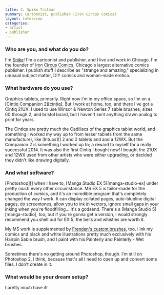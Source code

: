 ```yaml
---
title: C. Spike Trotman
summary: Cartoonist, publisher (Iron Circus Comics)
layout: interview
categories:
- artist
- publisher
---
```


### Who are you, and what do you do?

I'm [Spike](https://twitter.com/Iron_Spike "Spike's Twitter account.")! I'm a cartoonist and publisher, and I live and work in Chicago. I'm the founder of [Iron Circus Comics](http://ironcircus.com/ "An alternative comics publisher in Chicago."), Chicago's largest alternative comics publisher. I publish stuff I describe as "strange and amazing," specializing in unusual subject matter, DIY comics and woman-made erotica.

### What hardware do you use?

Graphics tablets, primarily. Right now I'm in my office space, so I'm on a [Cintiq Companion 2][cintiq]. But I work at home, too, and there I've got a Cintiq 21UX. I used to use Winsor & Newton Series 7 sable brushes, sizes 00 through 2, and bristol board, but I haven't sent anything drawn analog to print for years.

The Cintiqs are pretty much the Cadillacs of the graphics tablet world, and something I worked my way up to from lesser tablets from the same manufacturer, like [Intuos][] 2 and 3 tablets and and a 12WX. But the Companion 2 is something I worked up to; a reward to myself for a really successful 2014. It was also the first Cintiq I bought new! I bought the 21UX and 12WX used from other artists who were either upgrading, or decided they didn't like drawing digitally.

### And what software?

[Photoshop][] when I have to, [Manga Studio EX 5][manga-studio-ex] under pretty much every other circumstance. MS EX 5 is tailor-made for the production of comics, and it's an incredible program that's completely changed the way I work. It can display collated pages, auto-blueline digital pages, do screentones, allow you to ink in vectors, ignore small gaps in your inking when you're floodfilling... it's a godsend. There's a [Manga Studio 5][manga-studio], too, but if you're gonna get a version, I would strongly recommend you shell out for EX 5; the bells and whistles are worth it.

My MS work is supplemented by [Frenden's custom brushes](http://frenden.myshopify.com/ "Frenden's brush store."), too. I ink my comics and black and white illustrations pretty much exclusively with his Hairpin Sable brush, and I paint with his Painterly and Painterly - Wet brushes.

Sometimes there's no getting around Photoshop, though. I'm still on Photoshop 2, I think, because that's all I need to open up and convert some files. I don't create in it.

### What would be your dream setup?

I pretty much have it!